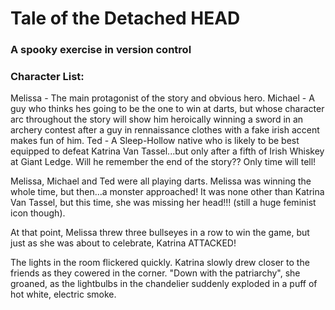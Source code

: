 # Tale of the Detached HEAD
### A spooky exercise in version control

### Character List:

Melissa - The main protagonist of the story and obvious hero.
Michael - A guy who thinks hes going to be the one to win at darts, but whose character arc throughout the story will show him heroically winning a sword in an archery contest after a guy in rennaissance clothes with a fake irish accent makes fun of him.
Ted - A Sleep-Hollow native who is likely to be best equipped to defeat Katrina Van Tassel...but only after a fifth of Irish Whiskey at Giant Ledge. Will he remember the end of the story?? Only time will tell!

Melissa, Michael and Ted were all playing darts. Melissa was winning the whole time, but then...a monster approached! It was none other than Katrina Van Tassel, but this time, she was missing her head!!! (still a huge feminist icon though).

At that point, Melissa threw three bullseyes in a row to win the game, but just as she was about to celebrate, Katrina ATTACKED!

The lights in the room flickered quickly. Katrina slowly drew closer to the friends as they cowered in the corner. "Down with the patriarchy", she groaned, as the lightbulbs in the chandelier suddenly exploded in a puff of hot white, electric smoke.
